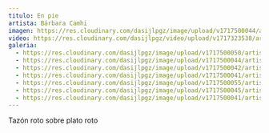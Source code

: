 ```yaml
---
titulo: En pie
artista: Bárbara Camhi
imagen: https://res.cloudinary.com/dasijlpgz/image/upload/v1717500044/artistas/B%C3%A1rbara%20Camhi/En%20pie/P1090577.jpg
video: https://res.cloudinary.com/dasijlpgz/video/upload/v1717323538/artistas/B%C3%A1rbara%20Camhi/En%20pie/video_web.mp4
galeria:
  - https://res.cloudinary.com/dasijlpgz/image/upload/v1717500050/artistas/B%C3%A1rbara%20Camhi/En%20pie/P1090579.jpg
  - https://res.cloudinary.com/dasijlpgz/image/upload/v1717500044/artistas/B%C3%A1rbara%20Camhi/En%20pie/P1090577.jpg
  - https://res.cloudinary.com/dasijlpgz/image/upload/v1717500042/artistas/B%C3%A1rbara%20Camhi/En%20pie/P1090572.jpg
  - https://res.cloudinary.com/dasijlpgz/image/upload/v1717500041/artistas/B%C3%A1rbara%20Camhi/En%20pie/P1090574.jpg
  - https://res.cloudinary.com/dasijlpgz/image/upload/v1717500055/artistas/B%C3%A1rbara%20Camhi/En%20pie/P1090582.jpg
  - https://res.cloudinary.com/dasijlpgz/image/upload/v1717500045/artistas/B%C3%A1rbara%20Camhi/En%20pie/P1090581.jpg
  - https://res.cloudinary.com/dasijlpgz/image/upload/v1717500041/artistas/B%C3%A1rbara%20Camhi/En%20pie/P1090580.jpg
---
```

Tazón roto sobre plato roto
